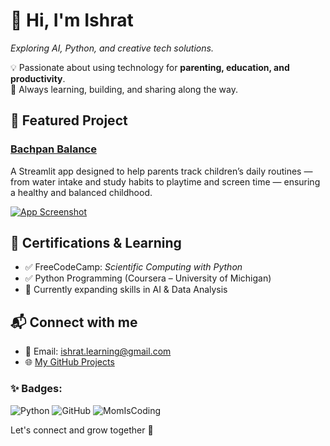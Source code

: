 # 👋 Hi, I'm Ishrat  
*Exploring AI, Python, and creative tech solutions.*  

💡 Passionate about using technology for **parenting, education, and productivity**.  
🌱 Always learning, building, and sharing along the way.  

## 🚀 Featured Project  
### [Bachpan Balance](https://github.com/IshratAiJournal/Bachpan_Balance)  
A Streamlit app designed to help parents track children’s daily routines — from water intake and study habits to playtime and screen time — ensuring a healthy and balanced childhood.  

[![App Screenshot](./Bachpan_Balance/screenshots/home.png)](https://github.com/IshratAiJournal/Bachpan-Balance/tree/main/screenshots)

## 📜 Certifications & Learning  
- ✅ FreeCodeCamp: *Scientific Computing with Python*  
- ✅ Python Programming (Coursera – University of Michigan)  
- 📖 Currently expanding skills in AI & Data Analysis  

## 📬 Connect with me  
- 📧 Email: ishrat.learning@gmail.com
- 🌐 [My GitHub Projects](https://github.com/IshratAiJournal)  


### ✨ Badges:
![Python](https://img.shields.io/badge/Python-beginner-blue)
![GitHub](https://img.shields.io/badge/GitHub-learning-important)
![MomIsCoding](https://img.shields.io/badge/Mom-Is--Coding-ff69b4)



Let's connect and grow together 🚀  

